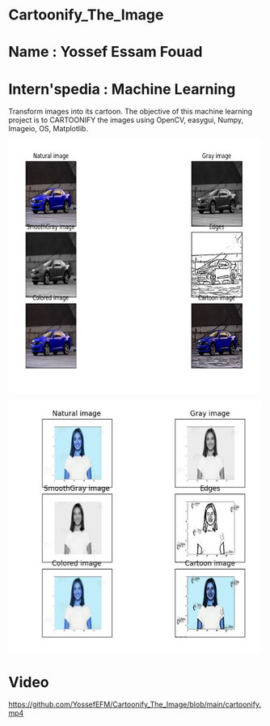 # Cartoonify_The_Image
# Name : Yossef Essam Fouad
# Intern'spedia : Machine Learning
Transform images into its cartoon. The objective
of this machine learning project is to CARTOONIFY
the images using OpenCV, easygui, Numpy, Imageio, OS, Matplotlib.
 
 <p><img align="center" src="https://github.com/YossefEFM/Cartoonify_The_Image/blob/main/cartoon%20car.jpg" alt="yossefefm" width="500" height="500"/></p>
 <p><img align="center" src="https://github.com/YossefEFM/Cartoonify_The_Image/blob/main/cartoon%20image2.jpg" alt="yossefefm" width="500" height="500"/></p>

# Video
https://github.com/YossefEFM/Cartoonify_The_Image/blob/main/cartoonify.mp4
